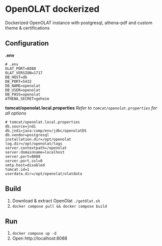 # OpenOLAT dockerized

Dockerized OpenOLAT instance with postgresql, athena-pdf and custom theme & certifications

## Configuration
**.env**
```
# .env
OLAT_PORT=8088
OLAT_VERSION=1717
DB_HOST=db
DB_PORT=5432
DB_NAME=openolat
DB_USER=openolat
DB_PASS=openolat
ATHENA_SECRET=geheim
```

**tomcat/openolat.local.properties**
*Refer to `tomcat/openolat.properties` for all options*
```
# tomcat/openolat.local.properties
db.source=jndi
db.jndi=java:comp/env/jdbc/openolatDS
db.vendor=postgresql
installation.dir=/opt/openolat
log.dir=/opt/openolat/logs
server.contextpath=/openolat
server.domainname=localhost
server.port=8088
server.port.ssl=0
smtp.host=disabled
tomcat.id=1
userdata.dir=/opt/openolat/olatdata
```

## Build
1. Download & extract OpenOlat `./getOlat.sh`
2. `docker compose pull && docker compose build`

## Run
1. `docker compose up -d`
2. Open http://localhost:8088
